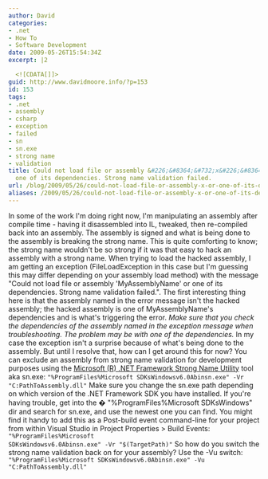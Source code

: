 ```yaml
---
author: David
categories:
- .net
- How To
- Software Development
date: 2009-05-26T15:54:34Z
excerpt: |2

  <![CDATA[]]>
guid: http://www.davidmoore.info/?p=153
id: 153
tags:
- .net
- assembly
- csharp
- exception
- failed
- sn
- sn.exe
- strong name
- validation
title: Could not load file or assembly &#226;&#8364;&#732;x&#226;&#8364;&#8482; or
  one of its dependencies. Strong name validation failed.
url: /blog/2009/05/26/could-not-load-file-or-assembly-x-or-one-of-its-dependencies-strong-name-validation-failed/
aliases: /2009/05/26/could-not-load-file-or-assembly-x-or-one-of-its-dependencies-strong-name-validation-failed/
---
```


In some of the work I'm doing right now, I'm manipulating an assembly after compile time - having it disassembled into IL, tweaked, then re-compiled back into an assembly. The assembly is signed and what is being done to the assembly is breaking the strong name. This is quite comforting to know; the strong name wouldn't be so strong if it was that easy to hack an assembly with a strong name. When trying to load the hacked assembly, I am getting an exception (FileLoadException in this case but I'm guessing this may differ depending on your assembly load method) with the message "Could not load file or assembly 'MyAssemblyName' or one of its dependencies. Strong name validation failed.". The first interesting thing here is that the assembly named in the error message isn't the hacked assembly; the hacked assembly is one of MyAssemblyName's dependencies and is what's triggering the error. <em>Make sure that you check the dependencies of the assembly named in the exception message when troubleshooting. The problem may be with one of the dependencies.</em> In my case the exception isn't a surprise because of what's being done to the assembly. But until I resolve that, how can I get around this for now? You can exclude an assembly from strong name validation for development purposes using the <a title="Strong Name Tool" href="http://msdn.microsoft.com/en-us/library/k5b5tt23(VS.71).aspx">Microsoft (R) .NET Framework Strong Name Utility</a> tool aka sn.exe: <code>"%ProgramFiles%Microsoft SDKsWindowsv6.0Abinsn.exe" -Vr "C:PathToAssembly.dll"</code> Make sure you change the sn.exe path depending on which version of the .NET Framework SDK you have installed. If you're having trouble, get into the � "%ProgramFiles%Microsoft SDKsWindows" dir and search for sn.exe, and use the newest one you can find. You might find it handy to add this as a Post-build event command-line for your project from within Visual Studio in Project Properties > Build Events: <code>"%ProgramFiles%Microsoft SDKsWindowsv6.0Abinsn.exe" -Vr "$(TargetPath)"</code> So how do you switch the strong name validation back on for your assembly? Use the -Vu switch: <code>"%ProgramFiles%Microsoft SDKsWindowsv6.0Abinsn.exe" -Vu "C:PathToAssembly.dll"</code>